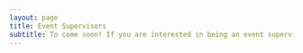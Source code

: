 ```yaml
---
layout: page
title: Event Supervisors
subtitle: To come soon! If you are interested in being an event supervisor, please fill out this survey: https://docs.google.com/forms/d/e/1FAIpQLSf4HxfCcs3313jnL8QlZYEoAkaH7Bki8hGL3vpO0A__pbK9zg/viewform?usp=sharing
---  
```

<!---
## Anatomy & Physiology
#### Praneeth Kota
Chattahoochee HS (GA)  
## Astronomy
#### Pratyoy Biswas
West Windsor Plainsboro South HS (NJ)  
## Chemistry Lab
#### Alvin Meng
TJHSST (VA) 
#### Derek Jiang
Stephen Austin HS (TX)
#### Jaehyun Ahn
Orlando Science School (FL)
## Circuit Lab
#### Darsh Shah
Seven Lakes HS (TX)
## Codebusters
#### Allen Chang
West Windsor Plainsboro North HS (NJ)
#### Andrew Zhang
Syosset HS (NY)
## Designer Genes
#### Christina Kasch
Central HS (MO)
## Detector Building
#### Zan Chaudhry
Johns Hopkins University (MD)
#### Alexander Oh
River Hill HS (MD)
## Experiment & Data Analysis
#### Andrew Zhao
River Hill HS (MD)
## Disease Detectives
#### Jeffrey Li
River Hill HS (MD)
#### Saketh Sundar
River Hill HS (MD)
#### Aarush Mehta
Ward Melville HS (NY)
## Dynamic Planet
#### Ben Ehlert
Menomonie HS (WI)
#### Kavi Gollamudi
Mountain View HS (CA)
## Forensics
#### Zoe Goldblum
Penn State University (PA)
## Fossils
#### Stephen Heritage
Munster HS (IN)
## Geologic Mapping
#### Lalith Roopesh
Carmel HS (IN)
## Machines
#### Hugo Yu
Blue Valley North HS (KS)
#### Jasmine Klinkao
Ed W. Clark HS (NV)
## Ornithology
#### Krish Jayarapu
Carmel HS (IN)
## Protein Modeling
#### Elaine Qu
Troy Athens HS (MI)
## Sounds of Music
#### Shreyas Mayya
TJHSST (VA)
## Water Quality
#### Victoria Cheng
River Hill HS (MD)
#### Kianna Pan
River Hill HS (MD)
## Write It CAD It
#### Jason Chang
West Windsor Plainsboro North HS (NJ)
#### Miyu Yamane
Los Altos High School (CA)
# Trials
## Fast Facts
#### Jeffrey Li, Saketh Sundar
River Hill HS (MD)
## Game On
#### Benjamin Choe
River Hill HS (MD)
---!>
